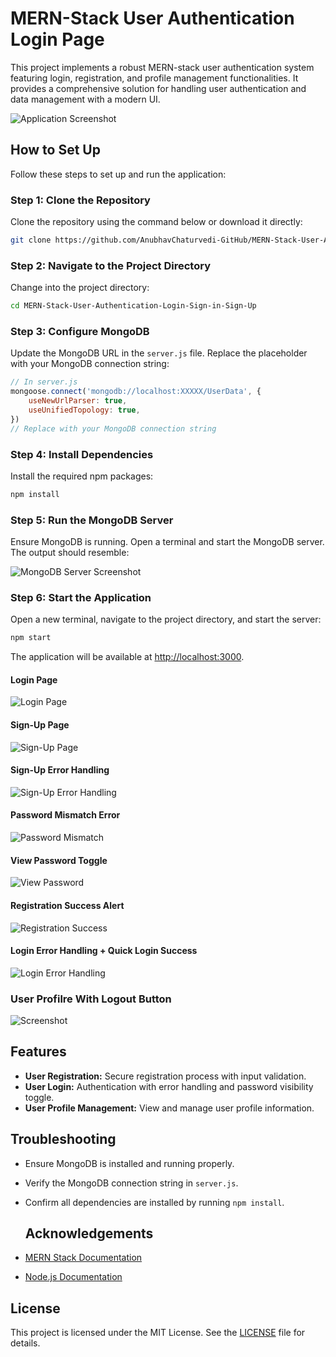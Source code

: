 # MERN-Stack User Authentication Login Page

This project implements a robust MERN-stack user authentication system featuring login, registration, and profile management functionalities. It provides a comprehensive solution for handling user authentication and data management with a modern UI.

![Application Screenshot](https://github.com/AnubhavChaturvedi-GitHub/MERN-Stack-User-Authentication-Login-Sign-in-Sign-Up/blob/main/DOC/Screenshot%202024-08-13%20023526.png?raw=true) 

## How to Set Up

Follow these steps to set up and run the application:

### Step 1: Clone the Repository

Clone the repository using the command below or download it directly:

```bash
git clone https://github.com/AnubhavChaturvedi-GitHub/MERN-Stack-User-Authentication-Login-Sign-in-Sign-Up.git
```

### Step 2: Navigate to the Project Directory

Change into the project directory:

```bash
cd MERN-Stack-User-Authentication-Login-Sign-in-Sign-Up
```

### Step 3: Configure MongoDB

Update the MongoDB URL in the `server.js` file. Replace the placeholder with your MongoDB connection string:

```js
// In server.js
mongoose.connect('mongodb://localhost:XXXXX/UserData', {
    useNewUrlParser: true,
    useUnifiedTopology: true,
})
// Replace with your MongoDB connection string
```

### Step 4: Install Dependencies

Install the required npm packages:

```bash
npm install
```

### Step 5: Run the MongoDB Server

Ensure MongoDB is running. Open a terminal and start the MongoDB server. The output should resemble:

![MongoDB Server Screenshot](https://github.com/AnubhavChaturvedi-GitHub/MERN-Stack-User-Authentication-Login-Sign-in-Sign-Up/blob/main/DOC/Screenshot%202024-08-13%20023450.png?raw=true)

### Step 6: Start the Application

Open a new terminal, navigate to the project directory, and start the server:

```bash
npm start
```

The application will be available at [http://localhost:3000](http://localhost:3000).

#### Login Page
![Login Page](https://github.com/AnubhavChaturvedi-GitHub/MERN-Stack-User-Authentication-Login-Sign-in-Sign-Up/blob/main/DOC/Screenshot%202024-08-13%20023526.png?raw=true)

#### Sign-Up Page
![Sign-Up Page](https://github.com/AnubhavChaturvedi-GitHub/MERN-Stack-User-Authentication-Login-Sign-in-Sign-Up/blob/main/DOC/Screenshot%202024-08-13%20023651.png?raw=true)

#### Sign-Up Error Handling
![Sign-Up Error Handling](https://github.com/AnubhavChaturvedi-GitHub/MERN-Stack-User-Authentication-Login-Sign-in-Sign-Up/blob/main/DOC/Screenshot%202024-08-13%20023715.png?raw=true)

#### Password Mismatch Error
![Password Mismatch](https://github.com/AnubhavChaturvedi-GitHub/MERN-Stack-User-Authentication-Login-Sign-in-Sign-Up/blob/main/DOC/Screenshot%202024-08-13%20023832.png?raw=true)

#### View Password Toggle
![View Password](https://github.com/AnubhavChaturvedi-GitHub/MERN-Stack-User-Authentication-Login-Sign-in-Sign-Up/blob/main/DOC/Screenshot%202024-08-13%20023937.png?raw=true)

#### Registration Success Alert
![Registration Success](https://github.com/AnubhavChaturvedi-GitHub/MERN-Stack-User-Authentication-Login-Sign-in-Sign-Up/blob/main/DOC/Screenshot%202024-08-13%20024010.png?raw=true)

#### Login Error Handling + Quick Login Success
![Login Error Handling](https://github.com/AnubhavChaturvedi-GitHub/MERN-Stack-User-Authentication-Login-Sign-in-Sign-Up/blob/main/DOC/Screenshot%202024-08-13%20024257.png?raw=true)

### User Profilre With Logout Button
![Screenshot](https://github.com/AnubhavChaturvedi-GitHub/MERN-Stack-User-Authentication-Login-Sign-in-Sign-Up/blob/main/DOC/Screenshot%202024-08-13%20024140.png)

## Features

- **User Registration:** Secure registration process with input validation.
- **User Login:** Authentication with error handling and password visibility toggle.
- **User Profile Management:** View and manage user profile information.

## Troubleshooting

- Ensure MongoDB is installed and running properly.
- Verify the MongoDB connection string in `server.js`.
- Confirm all dependencies are installed by running `npm install`.

  ## Acknowledgements

- [MERN Stack Documentation](https://www.mongodb.com/mern-stack)
- [Node.js Documentation](https://nodejs.org/en/docs/)

## License

This project is licensed under the MIT License. See the [LICENSE](LICENSE) file for details.


